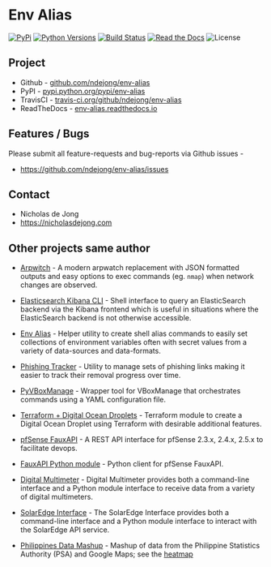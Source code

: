 # Env Alias

[![PyPi](https://img.shields.io/pypi/v/env-alias.svg)](https://pypi.python.org/pypi/env-alias/)
[![Python Versions](https://img.shields.io/pypi/pyversions/env-alias.svg)](https://github.com/ndejong/env-alias/)
[![Build Status](https://api.travis-ci.org/ndejong/env-alias.svg?branch=master)](https://travis-ci.org/ndejong/env-alias/)
[![Read the Docs](https://img.shields.io/readthedocs/env-alias)](https://env-alias.readthedocs.io)
![License](https://img.shields.io/github/license/ndejong/env-alias.svg)

## Project
* Github - [github.com/ndejong/env-alias](https://github.com/ndejong/env-alias)
* PyPI - [pypi.python.org/pypi/env-alias](https://pypi.python.org/pypi/env-alias/)
* TravisCI - [travis-ci.org/github/ndejong/env-alias](https://travis-ci.org/github/ndejong/env-alias)
* ReadTheDocs - [env-alias.readthedocs.io](https://env-alias.readthedocs.io)

## Features / Bugs 
Please submit all feature-requests and bug-reports via Github issues - 
* https://github.com/ndejong/env-alias/issues

## Contact
* Nicholas de Jong
* https://nicholasdejong.com

## Other projects same author
* [Arpwitch](https://arpwitch.readthedocs.io) - A modern arpwatch replacement with JSON formatted outputs and easy options to exec commands (eg. `nmap`) when network changes are observed.
* [Elasticsearch Kibana CLI](https://elasticsearch-kibana-cli.readthedocs.io/) - Shell interface to query an ElasticSearch backend via the Kibana frontend which is useful in situations where the ElasticSearch backend is not otherwise accessible.
* [Env Alias](https://env-alias.readthedocs.io) - Helper utility to create shell alias commands to easily set collections of environment variables often with secret values from a variety of data-sources and data-formats.
* [Phishing Tracker](https://github.com/ndejong/phishing-tracker) - Utility to manage sets of phishing links making it easier to track their removal progress over time.
* [PyVBoxManage](https://pyvboxmanage.readthedocs.io) - Wrapper tool for VBoxManage that orchestrates commands using a YAML configuration file.
* [Terraform + Digital Ocean Droplets](https://registry.terraform.io/modules/verbnetworks/droplet/digitalocean/latest) - Terraform module to create a Digital Ocean Droplet using Terraform with desirable additional features.

* [pfSense FauxAPI](https://github.com/ndejong/pfsense_fauxapi) - A REST API interface for pfSense 2.3.x, 2.4.x, 2.5.x to facilitate devops.
* [FauxAPI Python module](https://github.com/ndejong/pfsense_fauxapi_client_python) - Python client for pfSense FauxAPI.

* [Digital Multimeter](https://digital-multimeter.readthedocs.io) - Digital Multimeter provides both a command-line interface and a Python module interface to receive data from a variety of digital multimeters.
* [SolarEdge Interface](https://solaredge-interface.readthedocs.io) - The SolarEdge Interface provides both a command-line interface and a Python module interface to interact with the SolarEdge API service.
* [Philippines Data Mashup](https://github.com/ndejong/philippines-data) - Mashup of data from the Philippine Statistics Authority (PSA) and Google Maps; see the [heatmap](https://nicholasdejong.com/projects/philippines-data/heatmap/)
